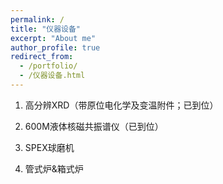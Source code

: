 ```yaml
---
permalink: /
title: "仪器设备"
excerpt: "About me"
author_profile: true
redirect_from: 
  - /portfolio/
  - /仪器设备.html
---
```

1. 高分辨XRD（带原位电化学及变温附件；已到位）

1. 600M液体核磁共振谱仪（已到位）

1. SPEX球磨机

1. 管式炉&箱式炉

